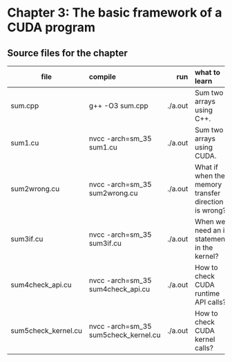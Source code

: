 # Chapter 3: The basic framework of a CUDA program

## Source files for the chapter


| file   |      compile      |  run | what to learn
|----------|:-------------|------:|:-------------------------|
| sum.cpp |  g++ -O3 sum.cpp | ./a.out | Sum two arrays using C++.|
| sum1.cu |  nvcc -arch=sm_35 sum1.cu | ./a.out | Sum two arrays using CUDA.|
| sum2wrong.cu |  nvcc -arch=sm_35 sum2wrong.cu | ./a.out | What if when the memory transfer direction is wrong? |
| sum3if.cu |  nvcc -arch=sm_35 sum3if.cu | ./a.out | When we need an if statement in the kernel? |
| sum4check_api.cu |  nvcc -arch=sm_35 sum4check_api.cu | ./a.out | How to check CUDA runtime API calls? |
| sum5check_kernel.cu |  nvcc -arch=sm_35 sum5check_kernel.cu | ./a.out | How to check CUDA kernel calls? |
